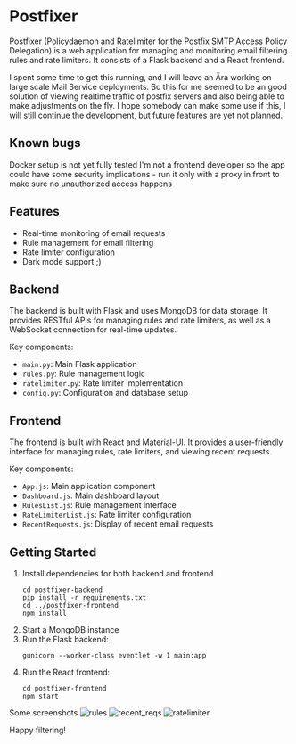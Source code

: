 # Postfixer

Postfixer (Policydaemon and Ratelimiter for the Postfix SMTP Access Policy Delegation) is a web application for managing and monitoring email filtering rules and rate limiters. It consists of a Flask backend and a React frontend.

I spent some time to get this running, and I will leave an Ära working on large scale Mail Service deployments.
So this for me seemed to be an good solution of viewing realtime traffic of postfix servers and also being able to make adjustments on the fly.
I hope somebody can make some use if this, I will still continue the development, but future features are yet not planned.

## Known bugs
Docker setup is not yet fully tested
I'm not a frontend developer so the app could have some security implications - run it only with a proxy in front to make sure no unauthorized access happens

## Features

- Real-time monitoring of email requests
- Rule management for email filtering
- Rate limiter configuration
- Dark mode support ;)

## Backend

The backend is built with Flask and uses MongoDB for data storage. It provides RESTful APIs for managing rules and rate limiters, as well as a WebSocket connection for real-time updates.

Key components:
- `main.py`: Main Flask application
- `rules.py`: Rule management logic
- `ratelimiter.py`: Rate limiter implementation
- `config.py`: Configuration and database setup

## Frontend

The frontend is built with React and Material-UI. It provides a user-friendly interface for managing rules, rate limiters, and viewing recent requests.

Key components:
- `App.js`: Main application component
- `Dashboard.js`: Main dashboard layout
- `RulesList.js`: Rule management interface
- `RateLimiterList.js`: Rate limiter configuration
- `RecentRequests.js`: Display of recent email requests

## Getting Started

1. Install dependencies for both backend and frontend
   ```
   cd postfixer-backend
   pip install -r requirements.txt
   cd ../postfixer-frontend
   npm install
   ```
2. Start a MongoDB instance
3. Run the Flask backend:
   ```
   gunicorn --worker-class eventlet -w 1 main:app
   ```
4. Run the React frontend:
   ```
   cd postfixer-frontend
   npm start
   ```

Some screenshots
![rules](https://github.com/user-attachments/assets/20ead41b-5345-4db5-99ff-f5810861da0d)
![recent_reqs](https://github.com/user-attachments/assets/b7bfb8ff-551e-4888-8e26-a2e41933877b)
![ratelimiter](https://github.com/user-attachments/assets/ea37b948-42e9-41cf-8630-d1837892cb0e)


Happy filtering!

